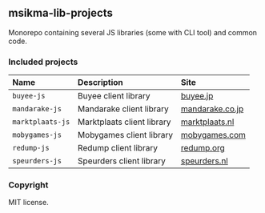 ## msikma-lib-projects

Monorepo containing several JS libraries (some with CLI tool) and common code.

### Included projects

| Name | Description | Site |
|:-----|:------------|:-----|
| `buyee-js` | Buyee client library | [buyee.jp](buyee.jp) |
| `mandarake-js` | Mandarake client library | [mandarake.co.jp](mandarake.co.jp) |
| `marktplaats-js` | Marktplaats client library | [marktplaats.nl](marktplaats.nl) |
| `mobygames-js` | Mobygames client library | [mobygames.com](mobygames.com) |
| `redump-js` | Redump client library | [redump.org](redump.org) |
| `speurders-js` | Speurders client library | [speurders.nl](speurders.nl) |

### Copyright

MIT license.
